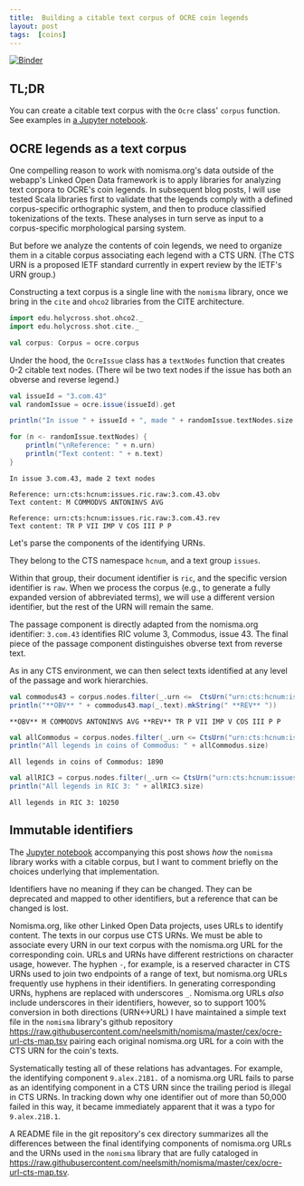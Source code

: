 ```yaml
---
title:  Building a citable text corpus of OCRE coin legends
layout: post
tags:  [coins]
---
```


[![Binder](https://mybinder.org/badge_logo.svg)](https://mybinder.org/v2/gh/neelsmith/nomisma-jupyter/master?filepath=building%2FOcre_text_corpus.ipynb)

## TL;DR

You can create a citable text corpus with the `Ocre` class' `corpus` function.  See examples in [a Jupyter notebook](https://mybinder.org/v2/gh/neelsmith/nomisma-jupyter/master?filepath=building%2FOcre_text_corpus.ipynb).


## OCRE legends as a text corpus

One compelling reason to work with nomisma.org's data outside of the webapp's Linked Open Data framework is to apply libraries for analyzing text corpora to OCRE's coin legends.  In subsequent blog posts, I will use tested Scala libraries first to validate that the legends comply with a defined corpus-specific orthographic system, and then to produce classified tokenizations of the texts. These analyses in turn serve as input to a corpus-specific morphological parsing system.

But before we analyze the contents of coin legends, we need to organize them in a citable corpus associating each legend with a CTS URN.  (The CTS URN is a proposed IETF standard currently in expert review by the IETF's URN group.)

Constructing a text corpus is a single line with the `nomisma` library, once we bring in the `cite` and `ohco2` libraries from the CITE architecture.

```scala
import edu.holycross.shot.ohco2._
import edu.holycross.shot.cite._

val corpus: Corpus = ocre.corpus
```
Under the hood, the `OcreIssue` class has a `textNodes` function that creates 0-2 citable text nodes. (There wil be two text nodes if the issue has both an obverse and reverse legend.)

```scala
val issueId = "3.com.43"
val randomIssue = ocre.issue(issueId).get

println("In issue " + issueId + ", made " + randomIssue.textNodes.size + " text nodes")

for (n <- randomIssue.textNodes) {
    println("\nReference: " + n.urn)
    println("Text content: " + n.text)
}
```

    In issue 3.com.43, made 2 text nodes

    Reference: urn:cts:hcnum:issues.ric.raw:3.com.43.obv
    Text content: M COMMODVS ANTONINVS AVG

    Reference: urn:cts:hcnum:issues.ric.raw:3.com.43.rev
    Text content: TR P VII IMP V COS III P P

Let's parse the components of the identifying URNs.

They belong to the CTS namespace `hcnum`, and a text group `issues`.  

Within that group, their document identifier is `ric`, and the specific version identifier is `raw`. When we process the corpus (e.g., to generate a fully expanded version of abbreviated terms), we will use a different version identifier, but the rest of the URN will remain the same.

The passage component is directly adapted from the nomisma.org identifier:  `3.com.43` identifies RIC volume 3, Commodus, issue 43.  The final piece of the passage component distinguishes obverse text from reverse text.

As in any CTS environment, we can then select texts identified at any level of the passage and work hierarchies.


```scala
val commodus43 = corpus.nodes.filter(_.urn <=  CtsUrn("urn:cts:hcnum:issues.ric.raw:3.com.43"))
println("**OBV** " + commodus43.map(_.text).mkString(" **REV** "))
```

    **OBV** M COMMODVS ANTONINVS AVG **REV** TR P VII IMP V COS III P P

```scala
val allCommodus = corpus.nodes.filter(_.urn <= CtsUrn("urn:cts:hcnum:issues.ric.raw:3.com"))
println("All legends in coins of Commodus: " + allCommodus.size)
```   

    All legends in coins of Commodus: 1890


```scala
val allRIC3 = corpus.nodes.filter(_.urn <= CtsUrn("urn:cts:hcnum:issues.ric.raw:3"))
println("All legends in RIC 3: " + allRIC3.size)
```
    All legends in RIC 3: 10250


## Immutable identifiers

The [Jupyter notebook](https://mybinder.org/v2/gh/neelsmith/nomisma-jupyter/master?filepath=building%2FOcre_text_corpus.ipynb) accompanying this post shows *how* the `nomisma` library works with a citable corpus, but I want to comment briefly on the choices underlying that implementation.

Identifiers have no meaning if they can be changed.  They can be deprecated and mapped to other identifiers, but a reference that can be changed is lost.

Nomisma.org, like other Linked Open Data projects, uses URLs to identify content.  The texts in our corpus use CTS URNs.  We must be able to associate every URN in our text corpus with the nomisma.org URL for the corresponding coin.  URLs and URNs have different restrictions on character usage, however. The hyphen `-`, for example, is a reserved character in CTS URNs used to join two endpoints of a range of text, but nomisma.org URLs frequently use hyphens in their identifiers.  In generating corresponding URNs, hyphens are replaced with underscores `_`.  Nomisma.org URLs *also* include underscores in their identifiers, however, so to support 100% conversion in both directions (URN<->URL) I have maintained a simple text file in the `nomisma` library's github repository <https://raw.githubusercontent.com/neelsmith/nomisma/master/cex/ocre-url-cts-map.tsv> pairing each original nomisma.org URL for a coin with  the CTS URN for the coin's texts.

Systematically testing all of these relations has advantages. For example, the identifying component `9.alex.21B1.` of a nomisma.org URL fails to parse as an identifying component in a CTS URN since the trailing period is illegal in CTS URNs.  In tracking down why one identifier out of more than 50,000 failed in this way, it became immediately apparent that it was a typo for `9.alex.21B.1`.

A README file in the git repository's cex directory summarizes all the differences between the final identifying components of nomisma.org URLs and the URNs used in the `nomisma` library that are fully cataloged in <https://raw.githubusercontent.com/neelsmith/nomisma/master/cex/ocre-url-cts-map.tsv>.
